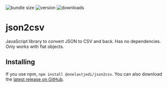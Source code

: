 ![bundle size](https://img.shields.io/bundlephobia/minzip/@onelastjedi/json2csv)
![version](https://img.shields.io/npm/v/@onelastjedi/json2csv)
![downloads](https://img.shields.io/npm/dm/@onelastjedi/json2csv)

# json2csv

JavaScript library to convert JSON to CSV and back. Has no dependencies. Only works with flat objects.

## Installing

If you use npm, `npm install @onelastjedi/json2csv`. You can also download the [latest release on GitHub](https://github.com/onelastjedi/json2csv/releases/latest). 
